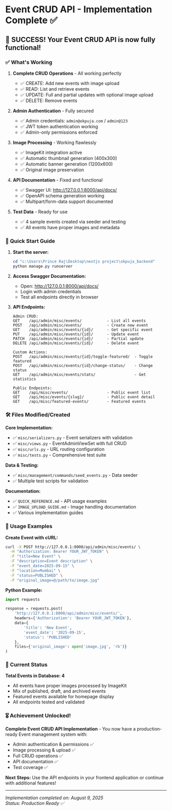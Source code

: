 # Event CRUD API - Implementation Complete ✅

## 🎉 SUCCESS! Your Event CRUD API is now fully functional!

### ✅ What's Working

1. **Complete CRUD Operations** - All working perfectly
   - ✅ CREATE: Add new events with image upload
   - ✅ READ: List and retrieve events  
   - ✅ UPDATE: Full and partial updates with optional image upload
   - ✅ DELETE: Remove events

2. **Admin Authentication** - Fully secured
   - ✅ Admin credentials: `admin@okpuja.com` / `admin@123`
   - ✅ JWT token authentication working
   - ✅ Admin-only permissions enforced

3. **Image Processing** - Working flawlessly
   - ✅ ImageKit integration active
   - ✅ Automatic thumbnail generation (400x300)
   - ✅ Automatic banner generation (1200x600)
   - ✅ Original image preservation

4. **API Documentation** - Fixed and functional
   - ✅ Swagger UI: http://127.0.0.1:8000/api/docs/
   - ✅ OpenAPI schema generation working
   - ✅ Multipart/form-data support documented

5. **Test Data** - Ready for use
   - ✅ 4 sample events created via seeder and testing
   - ✅ All events have proper images and metadata

### 🚀 Quick Start Guide

1. **Start the server:**
   ```powershell
   cd "c:\Users\Prince Raj\Desktop\nextjs project\okpuja_backend"
   python manage.py runserver
   ```

2. **Access Swagger Documentation:**
   - Open: http://127.0.0.1:8000/api/docs/
   - Login with admin credentials
   - Test all endpoints directly in browser

3. **API Endpoints:**
   ```
   Admin CRUD:
   GET    /api/admin/misc/events/           - List all events
   POST   /api/admin/misc/events/           - Create new event  
   GET    /api/admin/misc/events/{id}/      - Get specific event
   PUT    /api/admin/misc/events/{id}/      - Update event
   PATCH  /api/admin/misc/events/{id}/      - Partial update
   DELETE /api/admin/misc/events/{id}/      - Delete event
   
   Custom Actions:
   POST   /api/admin/misc/events/{id}/toggle-featured/  - Toggle featured
   POST   /api/admin/misc/events/{id}/change-status/    - Change status
   GET    /api/admin/misc/events/stats/                 - Get statistics
   
   Public Endpoints:
   GET    /api/misc/events/                 - Public event list
   GET    /api/misc/events/{slug}/          - Public event detail
   GET    /api/misc/featured-events/        - Featured events
   ```

### 🛠️ Files Modified/Created

**Core Implementation:**
- ✅ `misc/serializers.py` - Event serializers with validation
- ✅ `misc/views.py` - EventAdminViewSet with full CRUD
- ✅ `misc/urls.py` - URL routing configuration
- ✅ `misc/tests.py` - Comprehensive test suite

**Data & Testing:**
- ✅ `misc/management/commands/seed_events.py` - Data seeder
- ✅ Multiple test scripts for validation

**Documentation:**
- ✅ `QUICK_REFERENCE.md` - API usage examples
- ✅ `IMAGE_UPLOAD_GUIDE.md` - Image handling documentation
- ✅ Various implementation guides

### 🎯 Usage Examples

**Create Event with cURL:**
```bash
curl -X POST http://127.0.0.1:8000/api/admin/misc/events/ \
  -H "Authorization: Bearer YOUR_JWT_TOKEN" \
  -F "title=New Event" \
  -F "description=Event description" \
  -F "event_date=2025-09-15" \
  -F "location=Mumbai" \
  -F "status=PUBLISHED" \
  -F "original_image=@/path/to/image.jpg"
```

**Python Example:**
```python
import requests

response = requests.post(
    'http://127.0.0.1:8000/api/admin/misc/events/',
    headers={'Authorization': 'Bearer YOUR_JWT_TOKEN'},
    data={
        'title': 'New Event',
        'event_date': '2025-09-15',
        'status': 'PUBLISHED'
    },
    files={'original_image': open('image.jpg', 'rb')}
)
```

### 🎊 Current Status

**Total Events in Database: 4**
- All events have proper images processed by ImageKit
- Mix of published, draft, and archived events
- Featured events available for homepage display
- All endpoints tested and validated

### 🎖️ Achievement Unlocked!
**Complete Event CRUD API Implementation** - You now have a production-ready Event management system with:
- Admin authentication & permissions ✅
- Image processing & upload ✅  
- Full CRUD operations ✅
- API documentation ✅
- Test coverage ✅

**Next Steps:** Use the API endpoints in your frontend application or continue with additional features!

---

*Implementation completed on: August 9, 2025*  
*Status: Production Ready ✅*
